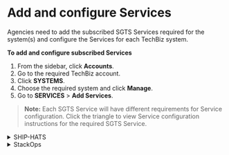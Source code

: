 # Add and configure Services

Agencies need to add the subscribed SGTS Services required for the system(s) and configure the Services for each TechBiz system.

**To add and configure subscribed Services**

1. From the sidebar, click **Accounts**.
2. Go to the required TechBiz account.
3. Click **SYSTEMS**.
4. Choose the required system and click **Manage**.
5. Go to **SERVICES** \> **Add Services**.

> **Note:** Each SGTS Service will have different requirements for Service configuration. Click the triangle to view Service configuration instructions for the required SGTS Service.

<details>
  <summary>SHIP-HATS</summary>

6. Click **SHIP-HATS**.
7. Click **Next**.

<kbd><img src="images/add-prod-next.png" alt="drawing" width="100%"/></kbd>

8. Click **Submit**.

<kbd><img src="images/add-prod-submit.png" alt="drawing" width="100%"/></kbd>

The system record appears on the **Systems** page with status as **Provisioned**.

<kbd><img src="images/sys-prov.png" alt="drawing" width="100%"/></kbd>


Go to [Access SHIP-HATS portal](https://docs.developer.tech.gov.sg/docs/ship-hats-portal/access-ship-hats-portal) for a guide to SHIP-HATS portal.

  </details>

<details>
  <summary>StackOps</summary>

6. Click **StackOps**.
7. Specify the required information for your Elastic deployment.

<kbd><img src="images/stakops-add-prod.png" alt="drawing" width="100%"/></kbd>

| Field name | Description |
| --- | --- |
| **This is a system in production**	| Select this checkbox to indicate if this deployment is for a system that is currently in production. |
| **Cloud Service Provider** | Select your cloud service provider for the deployment. |
| **Elastic Version Number** | Depending on the selected cloud service provider, this dropdown lists all the supported versions of ElasticSearch. |
| **Deployment Size**	| Depending on your daily data ingestion rate, choose the required size from the following options. The options are listed in alphabetical order. <br><br>**extra small**<br>**medium**<br>**small**<br>**large** |
| **Sizing Details** | This section is displayed only when you specify the **Deployment Size**. When you select the required size, you can see the **Memory Size (MB)** and **Storage Size (GB)** that will be provisioned for this deployment under Sizing Details. It also displays the **Instance Type** and **Number of Zones** that are available for a particular **Instance**. |


8. Click **Next**.

9. Verify if the information displayed is correct before clicking **Submit**. When the Elastic deployment is successfully provisioned, the subscription and billing admins are notified via email. This email has the high-level configuration details attached in the *.csv* format.

10. Click **Submit**.

<kbd><img src="images/submit-config.png" alt="drawing" width="100%"/></kbd>

11. A success message is displayed. An email with a pdf file will be sent to you.

<kbd><img src="images/config-success.png" alt="drawing" width="100%"/></kbd>


  </details>
